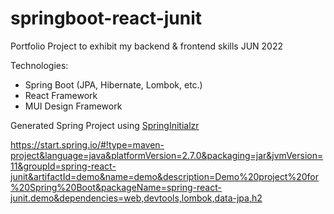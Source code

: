 # springboot-react-junit
Portfolio Project to exhibit my backend &amp; frontend skills JUN 2022

Technologies:
* Spring Boot (JPA, Hibernate, Lombok, etc.)
* React Framework
* MUI Design Framework

Generated Spring Project using [SpringInitialzr](https://start.spring.io/)

https://start.spring.io/#!type=maven-project&language=java&platformVersion=2.7.0&packaging=jar&jvmVersion=11&groupId=spring-react-junit&artifactId=demo&name=demo&description=Demo%20project%20for%20Spring%20Boot&packageName=spring-react-junit.demo&dependencies=web,devtools,lombok,data-jpa,h2

